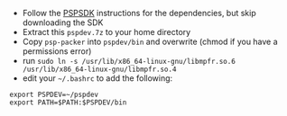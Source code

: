 - Follow the [PSPSDK](https://pspdev.github.io) instructions for the dependencies, but skip downloading the SDK
- Extract this `pspdev.7z` to your home directory
- Copy `psp-packer` into `pspdev/bin` and overwrite (chmod if you have a permissions error)
- run `sudo ln -s /usr/lib/x86_64-linux-gnu/libmpfr.so.6 /usr/lib/x86_64-linux-gnu/libmpfr.so.4`
- edit your `~/.bashrc` to add the following:
```
export PSPDEV=~/pspdev
export PATH=$PATH:$PSPDEV/bin
```